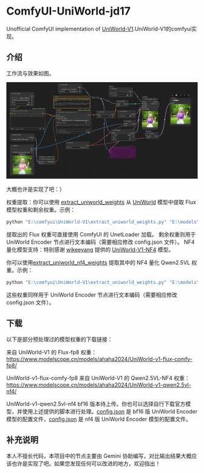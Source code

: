 # ComfyUI-UniWorld-jd17
Unofficial ComfyUI implementation of [UniWorld-V1](https://github.com/PKU-YuanGroup/UniWorld-V1).UniWorld-V1的comfyui实现。

## 介绍

工作流与效果如图。

![示例图](assets/example.png)

大概也许是实现了吧：）

权重提取：你可以使用 [extract_uniworld_weights](assets/extract_uniworld_weights.py) 从 [UniWorld](https://huggingface.co/LanguageBind/UniWorld-V1) 模型中提取 Flux 模型权重和剩余权重。示例：

```python
python "E:\comfyui\UniWorld-V1\extract_uniworld_weights.py" "E:\models\diffusers\uniworld-32" "E:\comfyui\models\diffusers\uniworld-16"
```


提取出的 Flux 权重可直接使用 ComfyUI 的 UnetLoader 加载。
剩余权重则用于 UniWorld Encoder 节点进行文本编码（需要相应修改 config.json 文件）。
NF4 量化模型支持：特别感谢 [wikeeyang](https://huggingface.co/wikeeyang) 提供的 [UniWorld-V1-NF4](https://huggingface.co/wikeeyang/UniWorld-V1-NF4) 模型。

你可以使用[extract_uniworld_nf4_weights](assets/extract_uniworld_nf4_weights.py) 提取其中的 NF4 量化 Qwen2.5VL 权重。示例：

```python
python "E:\comfyui\UniWorld-V1\extract_uniworld_weights.py" "E:\models\diffusers\uniworld-v1-nf4" "E:\comfyui\models\diffusers\uniworld-v1-extracted"
```

这些权重同样用于 UniWorld Encoder 节点进行文本编码（需要相应修改 config.json 文件）。

## 下载
以下是部分预处理过的模型权重的下载链接：

来自 UniWorld-V1 的 Flux-fp8 权重：https://www.modelscope.cn/models/ahaha2024/UniWorld-v1-flux-comfy-fp8/

UniWorld-v1-flux-comfy-fp8
来自 UniWorld-V1 的 Qwen2.5VL-NF4 权重：https://www.modelscope.cn/models/ahaha2024/UniWorld-v1-qwen2.5vl-nf4/

UniWorld-v1-qwen2.5vl-nf4
bf16 版本待上传。你也可以选择自行下载官方模型，并使用上述提供的脚本进行处理。[config.json](assets/bf16/config.json) 是 bf16 版 UniWorld Encoder 模型的配置文件，[config.json](assets/nf4/config.json) 是 nf4 版 UniWorld Encoder 模型的配置文件。

## 补充说明

本人不擅长代码，本项目中的节点主要由 Gemini 协助编写，对比输出结果大概应该也许是实现了吧。如果您发现任何可以改进的地方，欢迎指出！
